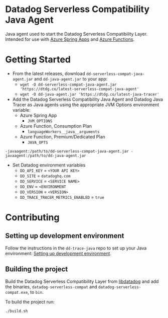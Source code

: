 # Datadog Serverless Compatibility Java Agent

Java agent used to start the Datadog Serverless Compatibility Layer. Intended for use with [Azure Spring Apps](https://azure.microsoft.com/en-us/products/spring-apps) and [Azure Functions](https://azure.microsoft.com/en-us/products/functions).

# Getting Started

- From the latest releases, download `dd-serverless-compat-java-agent.jar` and `dd-java-agent.jar` to your app:
  * `wget -O dd-serverless-compat-java-agent.jar 'https://dtdg.co/latest-serverless-compat-java-agent'`
  * `wget -O dd-java-agent.jar 'https://dtdg.co/latest-java-tracer'`
- Add the Datadog Serverless Compatibility Java Agent and Datadog Java Tracer as Java agents using the appropriate JVM Options environment variable:
  * Azure Spring App
    - `JVM_OPTIONS`
  * Azure Function, Consumption Plan
    - `languageWorkers__java__arguments`
  * Azure Function, Premium/Dedicated Plan
    - `JAVA_OPTS`
  
```
-javaagent:/path/to/dd-serverless-compat-java-agent.jar -javaagent:/path/to/dd-java-agent.jar
```

- Set Datadog environment variables
  * `DD_API_KEY` = `<YOUR API KEY>`
  * `DD_SITE` = `datadoghq.com`
  * `DD_SERVICE` = `<SERVICE NAME>`
  * `DD_ENV` = `<ENVIRONMENT`
  * `DD_VERSION` = `<VERSION>`
  * `DD_TRACE_TRACER_METRICS_ENABLED` = `true`

# Contributing

## Setting up development environment

Follow the instructions in the `dd-trace-java` repo to set up your Java environment: [Setting up development environment](https://github.com/DataDog/dd-trace-java/blob/master/BUILDING.md#setting-up-development-environment).

## Building the project

Build the Datadog Serverless Compatibility Layer from [libdatadog](https://github.com/DataDog/libdatadog) and add the binaries, `datadog-serverless-compat` and `datadog-serverless-compat.exe`, to `bin`.

To build the project run:
```
./build.sh
```

